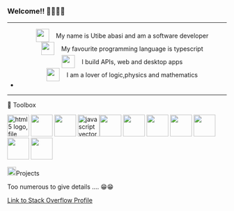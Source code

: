 ### Welcome!! 👋🏾👋🏾
<hr/>
<ul>
 <li style="display: flex; align-items:center; justify-content:center; gap: 1rem;">
  <img style="" src="https://cdn-icons-png.flaticon.com/128/1049/1049443.png" width="30" height="30"/>
  <span style="">My name is Utibe abasi and am a software developer</span>
 </li>
  <li style="display: flex; align-items:center; justify-content:center; gap: 1rem;">
    <img style="float: left;" src="https://cdn-icons-png.flaticon.com/128/5968/5968381.png" width="30" height="30"/>
   <span style="float: right;" > My favourite programming language is typescript</span>
  </li>
  <li style="display: flex; align-items:center; justify-content:center; gap: 1rem;">
   <img style="float: left;" src="https://cdn-icons-png.flaticon.com/128/7328/7328746.png" width="30" height="30"/>
  <span style="float: right;" >I build APIs, web and desktop apps</span>
 </li>
  <li style="display: flex; align-items:center; justify-content:center; gap: 1rem;">
    <img style="float: left;" src="https://cdn-icons-png.flaticon.com/128/7773/7773975.png" width="30" height="30"/>
   <span style="float: right;" >I am a lover of logic,physics and mathematics</span>
 </li>
  <li></li>
</ul>

<hr/>
🧰 Toolbox 
<p><img src="https://www.freepnglogos.com/uploads/html5-logo-png/html5-logo-file-html-shiny-icon-svg-wikimedia-commons-11.png" width="50" alt="html5 logo, file html <img src="https://www.freepnglogos.com/uploads/html5-logo-png/html5-logo-file-html-shiny-icon-svg-wikimedia-commons-11.png" width="50" height="50" alt="html5 logo, file html shiny icon svg wikimedia commons" /> <img src="https://iconape.com/wp-content/files/dj/370768/svg/370768.svg" width="50" height="50"/> <img src="https://iconape.com/wp-content/files/un/371197/svg/371197.svg" width="50" height="50"/> <img src="https://www.freepnglogos.com/uploads/javascript-png/javascript-vector-logo-yellow-png-transparent-javascript-vector-12.png" width="50" height="50" alt="javascript vector logo yellow png transparent javascript vector" /><img src="https://iconape.com/wp-content/files/fh/110909/svg/typescript.svg" width="50" height="50"/>  <img src="https://iconape.com/wp-content/files/xn/371621/svg/371621.svg" width="50" height="50"/>
  <img src="https://iconape.com/wp-content/files/fo/371358/svg/371358.svg" width="50" height="50"/>  <img src="https://iconape.com/wp-content/files/ec/371378/svg/371378.svg" width="50" height="50"/>  <img src="https://iconape.com/wp-content/files/fe/83764/svg/nodejs-1.svg" width="50" height="50"/> <img src="https://iconape.com/wp-content/files/sw/371233/svg/371233.svg" height="50" width="50"/> <img src="https://iconape.com/wp-content/files/im/64767/svg/git.svg" height="50" width="50"/></p>

  <p> <img src="https://iconape.com/wp-content/files/kd/121943/svg/Microsoft_Project__2019-present_.svg" height="20" width="20"/>Projects </p>
  <p>Too numerous to give details .... 😁😁 </p>
  <p><a href="https://stackoverflow.com/users/18433959/xlaez-kamou">Link to Stack Overflow Profile</a></p>
